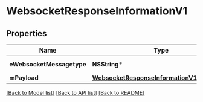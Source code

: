 # WebsocketResponseInformationV1

## Properties
Name | Type | Description | Notes
------------ | ------------- | ------------- | -------------
**eWebsocketMessagetype** | **NSString*** | The Type of message | 
**mPayload** | [**WebsocketResponseInformationV1MPayload***](WebsocketResponseInformationV1MPayload.md) |  | 

[[Back to Model list]](../README.md#documentation-for-models) [[Back to API list]](../README.md#documentation-for-api-endpoints) [[Back to README]](../README.md)


